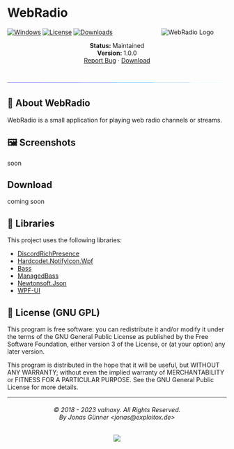 # WebRadio

<img align="right" src="https://dl.exploitox.de/webradio/WebRadio.png" alt="WebRadio Logo" width="150">

[![Windows](https://img.shields.io/badge/Windows-WPF-blue)](https://github.com/valnoxy/checkip/tree/main/CheckIP.Windows)
[![License](https://img.shields.io/badge/license-GNU%20General%20Public%20License-purple)](/LICENSE)
[![Downloads](https://img.shields.io/github/downloads/valnoxy/webradio/total.svg)](https://github.com/valnoxy/webradio/releases)
<p align="center">
   <strong>Status: </strong>Maintained
   <br />
   <strong>Version: </strong>1.0.0
   <br />
   <a href="https://github.com/valnoxy/webradio/issues">Report Bug</a>
   ·
   <a href="https://github.com/valnoxy/webradio/releases">Download</a>
  </p>
</p>
</br>

<img src="https://raw.githubusercontent.com/valnoxy/valnoxy/main/assets/bar.gif">

## 🔔 About WebRadio
WebRadio is a small application for playing web radio channels or streams.

## 🖼️ Screenshots
soon

## Download
coming soon

## 🙏 Libraries
This project uses the following libraries:
- [DiscordRichPresence](https://github.com/Lachee/discord-rpc-csharp)
- [Hardcodet.NotifyIcon.Wpf](https://github.com/hardcodet/wpf-notifyicon)
- [Bass](https://www.un4seen.com)
- [ManagedBass](https://github.com/ManagedBass/ManagedBass)
- [Newtonsoft.Json](https://www.newtonsoft.com/json)
- [WPF-UI](https://github.com/lepoco/wpfui)

## 🧾 License (GNU GPL)
This program is free software: you can redistribute it and/or modify
it under the terms of the GNU General Public License as published by
the Free Software Foundation, either version 3 of the License, or
(at your option) any later version.


This program is distributed in the hope that it will be useful,
but WITHOUT ANY WARRANTY; without even the implied warranty of
MERCHANTABILITY or FITNESS FOR A PARTICULAR PURPOSE. See the
GNU General Public License for more details.

---

<h6 align="center">© 2018 - 2023 valnoxy. All Rights Reserved. 
<br>
By Jonas Günner &lt;jonas@exploitox.de&gt;</h6>
<p align="center">
	<a href="https://github.com/valnoxy/webradio/blob/main/LICENSE"><img src="https://img.shields.io/static/v1.svg?style=for-the-badge&label=License&message=GNU%20GENERAL%20PUBLIC%20%20LICENSE&logoColor=d9e0ee&colorA=363a4f&colorB=b7bdf8"/></a>
</p
